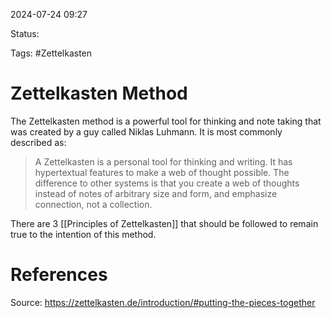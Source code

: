 2024-07-24 09:27

Status:

Tags: #Zettelkasten 

# Zettelkasten Method

The Zettelkasten method is a powerful tool for thinking and note taking that was created by a guy called Niklas Luhmann. It is most commonly described as:

>A Zettelkasten is a personal tool for thinking and writing. It has hypertextual features to make a web of thought possible. The difference to other systems is that you create a web of thoughts instead of notes of arbitrary size and form, and emphasize connection, not a collection.

There are 3 [[Principles of Zettelkasten]] that should be followed to remain true to the intention of this method.
# References
Source: https://zettelkasten.de/introduction/#putting-the-pieces-together